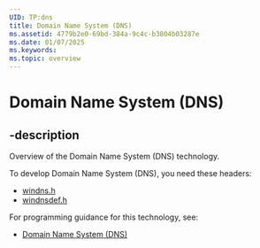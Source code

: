 ```yaml
---
UID: TP:dns
title: Domain Name System (DNS)
ms.assetid: 4779b2e0-69bd-384a-9c4c-b3804b03287e
ms.date: 01/07/2025
ms.keywords: 
ms.topic: overview
---
```


# Domain Name System (DNS)

## -description

Overview of the Domain Name System (DNS) technology.

To develop Domain Name System (DNS), you need these headers:

 * [windns.h](../windns/index.md)
 * [windnsdef.h](../windnsdef/index.md)

For programming guidance for this technology, see:
* [Domain Name System (DNS)](/windows/desktop/dns)

